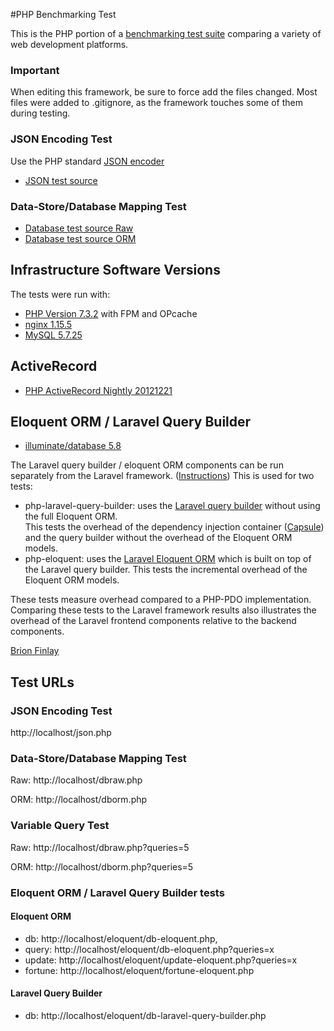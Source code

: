 #PHP Benchmarking Test

This is the PHP portion of a [benchmarking test suite](../) comparing a variety of web development platforms.

### Important
When editing this framework, be sure to force add the files changed. Most files were added to .gitignore, as the framework touches some of them during testing.

### JSON Encoding Test
Use the PHP standard [JSON encoder](http://www.php.net/manual/en/function.json-encode.php)

* [JSON test source](json.php)

### Data-Store/Database Mapping Test

* [Database test source Raw](dbraw.php)
* [Database test source ORM](dborm.php)

## Infrastructure Software Versions
The tests were run with:

* [PHP Version 7.3.2](http://www.php.net/) with FPM and OPcache
* [nginx 1.15.5](http://nginx.org/)
* [MySQL 5.7.25](https://dev.mysql.com/)

## ActiveRecord

* [PHP ActiveRecord Nightly 20121221](http://www.phpactiverecord.org/)

## Eloquent ORM / Laravel Query Builder

* [illuminate/database 5.8](https://github.com/illuminate/database)


The Laravel query builder / eloquent ORM components can be run separately from the Laravel framework.
([Instructions](https://github.com/illuminate/database)) This is used for two tests:

* php-laravel-query-builder: uses the [Laravel query builder](https://laravel.com/docs/5.8/queries) without using the full Eloquent ORM.  
This tests the overhead of the dependency injection container ([Capsule](https://github.com/illuminate/database/blob/master/Capsule/Manager.php)) 
and the query builder without the overhead of the Eloquent ORM models. 
* php-eloquent: uses the [Laravel Eloquent ORM](https://laravel.com/docs/5.8/eloquent) which is built on top of the
Laravel query builder.  This tests the incremental overhead of the Eloquent ORM models.

These tests measure overhead compared to a PHP-PDO implementation.  Comparing these tests to the Laravel framework results
also illustrates the overhead of the Laravel frontend components relative to the backend components. 

[Brion Finlay](https://github.com/bfinlay)

## Test URLs
### JSON Encoding Test

http://localhost/json.php


### Data-Store/Database Mapping Test

Raw:
http://localhost/dbraw.php

ORM:
http://localhost/dborm.php

### Variable Query Test

Raw:
http://localhost/dbraw.php?queries=5

ORM:
http://localhost/dborm.php?queries=5

### Eloquent ORM / Laravel Query Builder tests
#### Eloquent ORM
* db: http://localhost/eloquent/db-eloquent.php,
* query: http://localhost/eloquent/db-eloquent.php?queries=x
* update: http://localhost/eloquent/update-eloquent.php?queries=x
* fortune: http://localhost/eloquent/fortune-eloquent.php
#### Laravel Query Builder
* db: http://localhost/eloquent/db-laravel-query-builder.php
